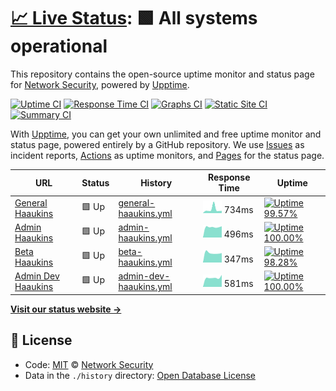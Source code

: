 # [📈 Live Status](https://aau-network-security.github.io/uptime-haaukins): <!--live status--> **🟩 All systems operational**

This repository contains the open-source uptime monitor and status page for [Network Security](http://es.aau.dk), powered by [Upptime](https://github.com/upptime/upptime).

[![Uptime CI](https://github.com/koj-co/upptime/workflows/Uptime%20CI/badge.svg)](https://github.com/koj-co/upptime/actions?query=workflow%3A%22Uptime+CI%22)
[![Response Time CI](https://github.com/koj-co/upptime/workflows/Response%20Time%20CI/badge.svg)](https://github.com/koj-co/upptime/actions?query=workflow%3A%22Response+Time+CI%22)
[![Graphs CI](https://github.com/koj-co/upptime/workflows/Graphs%20CI/badge.svg)](https://github.com/koj-co/upptime/actions?query=workflow%3A%22Graphs+CI%22)
[![Static Site CI](https://github.com/koj-co/upptime/workflows/Static%20Site%20CI/badge.svg)](https://github.com/koj-co/upptime/actions?query=workflow%3A%22Static+Site+CI%22)
[![Summary CI](https://github.com/koj-co/upptime/workflows/Summary%20CI/badge.svg)](https://github.com/koj-co/upptime/actions?query=workflow%3A%22Summary+CI%22)

With [Upptime](https://upptime.js.org), you can get your own unlimited and free uptime monitor and status page, powered entirely by a GitHub repository. We use [Issues](https://github.com/aau-network-security/uptime-haaukins/issues) as incident reports, [Actions](https://github.com/aau-network-security/uptime-haaukins/actions) as uptime monitors, and [Pages](https://aau-network-security.github.io/uptime-haaukins) for the status page.

<!--start: status pages-->
<!-- This summary is generated by Upptime (https://github.com/upptime/upptime) -->
<!-- Do not edit this manually, your changes will be overwritten -->

| URL                                                   | Status | History                                                                                                                         | Response Time                                                                           | Uptime                                                                                                                                                                                                                                              |
| ----------------------------------------------------- | ------ | ------------------------------------------------------------------------------------------------------------------------------- | --------------------------------------------------------------------------------------- | --------------------------------------------------------------------------------------------------------------------------------------------------------------------------------------------------------------------------------------------------- |
| [General Haaukins](https://general.haaukins.com)      | 🟩 Up  | [general-haaukins.yml](https://github.com/aau-network-security/haaukins-uptime/commits/master/history/general-haaukins.yml)     | <img alt="Response time graph" src="./graphs/general-haaukins.png" height="20"> 734ms   | [![Uptime 99.57%](https://img.shields.io/endpoint?url=https%3A%2F%2Fraw.githubusercontent.com%2Faau-network-security%2Fhaaukins-uptime%2Fmaster%2Fapi%2Fgeneral-haaukins%2Fuptime.json)](https://uptime.haaukins.com/history/general-haaukins)      |
| [Admin Haaukins](https://admin.haaukins.com:8003)     | 🟩 Up  | [admin-haaukins.yml](https://github.com/aau-network-security/haaukins-uptime/commits/master/history/admin-haaukins.yml)         | <img alt="Response time graph" src="./graphs/admin-haaukins.png" height="20"> 496ms     | [![Uptime 100.00%](https://img.shields.io/endpoint?url=https%3A%2F%2Fraw.githubusercontent.com%2Faau-network-security%2Fhaaukins-uptime%2Fmaster%2Fapi%2Fadmin-haaukins%2Fuptime.json)](https://uptime.haaukins.com/history/admin-haaukins)         |
| [Beta Haaukins](https://beta.ntp-event.dk)            | 🟩 Up  | [beta-haaukins.yml](https://github.com/aau-network-security/haaukins-uptime/commits/master/history/beta-haaukins.yml)           | <img alt="Response time graph" src="./graphs/beta-haaukins.png" height="20"> 347ms      | [![Uptime 98.28%](https://img.shields.io/endpoint?url=https%3A%2F%2Fraw.githubusercontent.com%2Faau-network-security%2Fhaaukins-uptime%2Fmaster%2Fapi%2Fbeta-haaukins%2Fuptime.json)](https://uptime.haaukins.com/history/beta-haaukins)            |
| [Admin Dev Haaukins](https://admin.ntp-event.dk:8003) | 🟩 Up  | [admin-dev-haaukins.yml](https://github.com/aau-network-security/haaukins-uptime/commits/master/history/admin-dev-haaukins.yml) | <img alt="Response time graph" src="./graphs/admin-dev-haaukins.png" height="20"> 581ms | [![Uptime 100.00%](https://img.shields.io/endpoint?url=https%3A%2F%2Fraw.githubusercontent.com%2Faau-network-security%2Fhaaukins-uptime%2Fmaster%2Fapi%2Fadmin-dev-haaukins%2Fuptime.json)](https://uptime.haaukins.com/history/admin-dev-haaukins) |

<!--end: status pages-->

[**Visit our status website →**](https://aau-network-security.github.io/uptime-haaukins)

## 📄 License

- Code: [MIT](./LICENSE) © [Network Security](http://es.aau.dk)
- Data in the `./history` directory: [Open Database License](https://opendatacommons.org/licenses/odbl/1-0/)
